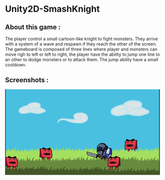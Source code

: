 # Unity2D-SmashKnight

## About this game :
The player control a small cartoon-like knight to fight monsters. They arrive with a system of a wave and respawn if they reach the other of the screen. The gameboard is composed of three lines where player and monsters can move righ to left or left to right, the player have the ability to jump one line to an other to dodge monsters or to attack them. The jump ability have a small cooldown.

## Screenshots : 
![alt text](https://github.com/SimonMoisan/Unity2D-SmashKnight/blob/master/Screenshots/Capture1.PNG)
